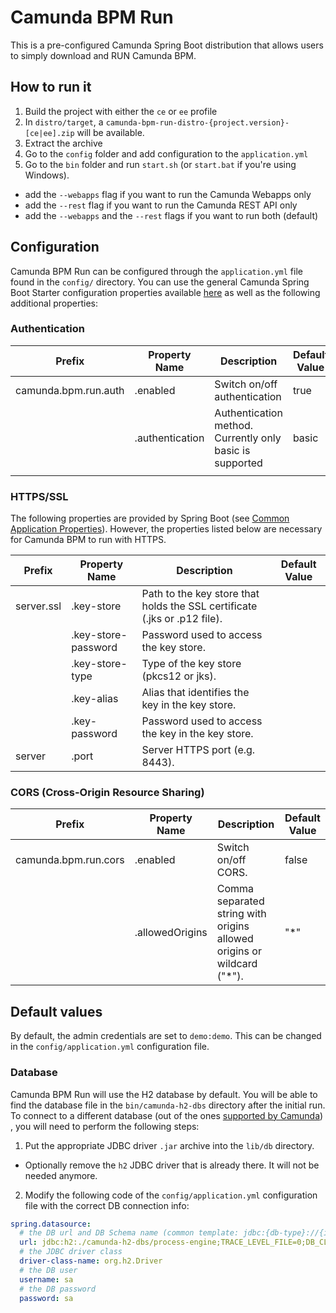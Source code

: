 # Camunda BPM Run

This is a pre-configured Camunda Spring Boot distribution that allows users to simply download and RUN Camunda BPM.

## How to run it
1. Build the project with either the `ce` or `ee` profile
2. In `distro/target`, a `camunda-bpm-run-distro-{project.version}-[ce|ee].zip` will be available.
3. Extract the archive
4. Go to the `config` folder and add configuration to the `application.yml`
5. Go to the `bin` folder and run `start.sh` (or `start.bat` if you're using Windows).
  * add the `--webapps` flag if you want to run the Camunda Webapps only
  * add the `--rest` flag if you want to run the Camunda REST API only
  * add the `--webapps` and the `--rest` flags if you want to run both (default)
  
## Configuration

Camunda BPM Run can be configured through the `application.yml` file found in the `config/` directory. 
You can use the general Camunda Spring Boot Starter configuration properties available [here](https://docs.camunda.org/manual/latest/user-guide/spring-boot-integration/configuration/#camunda-engine-properties) as well as the following additional properties:
 
### Authentication

| Prefix               | Property Name   | Description                                                | Default Value |
|----------------------|-----------------|------------------------------------------------------------|---------------|
| camunda.bpm.run.auth | .enabled        | Switch on/off authentication                               | true          |
|                      | .authentication | Authentication method.  Currently only basic is supported  | basic         |
|                      |                 |                                                            |               |

### HTTPS/SSL

The following properties are provided by Spring Boot (see [Common Application Properties](https://docs.spring.io/spring-boot/docs/current/reference/html/appendix-application-properties.html#server-properties)). However, the properties listed below are necessary for Camunda BPM to run with HTTPS.

| Prefix     | Property Name       | Description                                                               | Default Value |
|------------|---------------------|---------------------------------------------------------------------------|---------------|
| server.ssl | .key-store          | Path to the key store that holds the SSL certificate (.jks or .p12 file). |               |
|            | .key-store-password | Password used to access the key store.                                    |               |
|            | .key-store-type     | Type of the key store (pkcs12 or jks).                                    |               |
|            | .key-alias          | Alias that identifies the key in the key store.                           |               |
|            | .key-password       | Password used to access the key in the key store.                         |               |
| server     | .port               | Server HTTPS port (e.g. 8443).                                            |               |

### CORS (Cross-Origin Resource Sharing)

| Prefix               | Property Name   | Description                                                            | Default Value |
|----------------------|-----------------|------------------------------------------------------------------------|---------------|
| camunda.bpm.run.cors | .enabled        | Switch on/off CORS.                                                    | false         |
|                      | .allowedOrigins | Comma separated string with origins allowed origins or wildcard ("*"). | "*"           |

## Default values

By default, the admin credentials are set to `demo:demo`. This can be changed in the `config/application.yml` configuration file.

### Database

Camunda BPM Run will use the H2 database by default. You will be able to find the database file in the
 `bin/camunda-h2-dbs` directory after the initial run. To connect to a different database (out of
  the ones [supported by Camunda](https://docs.camunda.org/manual/latest/introduction/supported-environments/#databases))
 , you will need to perform the following steps:
1. Put the appropriate JDBC driver `.jar` archive into the `lib/db` directory.
 * Optionally remove the `h2` JDBC driver that is already there. It will not be needed anymore.
2. Modify the following code of the `config/application.yml` configuration file with the correct DB
 connection info:
```yaml
spring.datasource:
  # the DB url and DB Schema name (common template: jdbc:{db-type}://{ip-address}:{port}/{db-schema-name}
  url: jdbc:h2:./camunda-h2-dbs/process-engine;TRACE_LEVEL_FILE=0;DB_CLOSE_ON_EXIT=FALSE
  # the JDBC driver class
  driver-class-name: org.h2.Driver
  # the DB user
  username: sa
  # the DB password
  password: sa
```